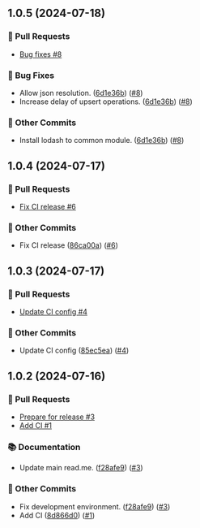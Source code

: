 ## 1.0.5 (2024-07-18)
### 🔀 Pull Requests

- [Bug fixes #8](https://github.com/localazy/directus-extension-localazy/pull/8)

### 🐛 Bug Fixes

- Allow json resolution. ([6d1e36b](https://github.com/localazy/directus-extension-localazy/commit/6d1e36b)) ([#8](https://github.com/localazy/directus-extension-localazy/pull/8))
- Increase delay of upsert operations. ([6d1e36b](https://github.com/localazy/directus-extension-localazy/commit/6d1e36b)) ([#8](https://github.com/localazy/directus-extension-localazy/pull/8))

### 🧰 Other Commits

- Install lodash to common module. ([6d1e36b](https://github.com/localazy/directus-extension-localazy/commit/6d1e36b)) ([#8](https://github.com/localazy/directus-extension-localazy/pull/8))

## 1.0.4 (2024-07-17)
### 🔀 Pull Requests

- [Fix CI release #6](https://github.com/localazy/directus-extension-localazy/pull/6)

### 🧰 Other Commits

- Fix CI release ([86ca00a](https://github.com/localazy/directus-extension-localazy/commit/86ca00a)) ([#6](https://github.com/localazy/directus-extension-localazy/pull/6))

## 1.0.3 (2024-07-17)
### 🔀 Pull Requests

- [Update CI config #4](https://github.com/localazy/directus-extension-localazy/pull/4)

### 🧰 Other Commits

- Update CI config ([85ec5ea](https://github.com/localazy/directus-extension-localazy/commit/85ec5ea)) ([#4](https://github.com/localazy/directus-extension-localazy/pull/4))

## 1.0.2 (2024-07-16)
### 🔀 Pull Requests

- [Prepare for release #3](https://github.com/localazy/directus-extension-localazy/pull/3)
- [Add CI #1](https://github.com/localazy/directus-extension-localazy/pull/1)

### 📚 Documentation

- Update main read.me. ([f28afe9](https://github.com/localazy/directus-extension-localazy/commit/f28afe9)) ([#3](https://github.com/localazy/directus-extension-localazy/pull/3))

### 🧰 Other Commits

- Fix development environment. ([f28afe9](https://github.com/localazy/directus-extension-localazy/commit/f28afe9)) ([#3](https://github.com/localazy/directus-extension-localazy/pull/3))
- Add CI ([8d866d0](https://github.com/localazy/directus-extension-localazy/commit/8d866d0)) ([#1](https://github.com/localazy/directus-extension-localazy/pull/1))

